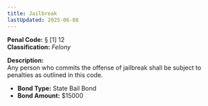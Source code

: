 ```yaml
---
title: Jailbreak
lastUpdated: 2025-06-08
---
```


**Penal Code:** § [1] 12  
**Classification:** *Felony*

**Description:**  
Any person who commits the offense of jailbreak shall be subject to penalties as outlined in this code.

- **Bond Type:** State Bail Bond  
- **Bond Amount:** $15000
